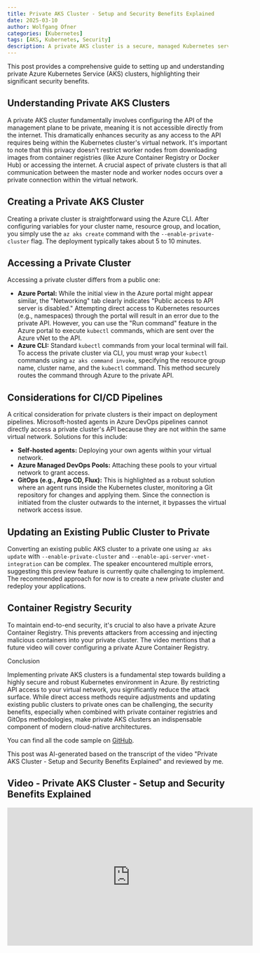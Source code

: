 ```yaml
---
title: Private AKS Cluster - Setup and Security Benefits Explained
date: 2025-03-10
author: Wolfgang Ofner
categories: [Kubernetes]
tags: [AKS, Kubernetes, Security]
description: A private AKS cluster is a secure, managed Kubernetes service that runs in an isolated network. It ensures that your workloads are protected from external threats by restricting access to the cluster's API server.
---
```


This post provides a comprehensive guide to setting up and understanding private Azure Kubernetes Service (AKS) clusters, highlighting their significant security benefits.

## Understanding Private AKS Clusters

A private AKS cluster fundamentally involves configuring the API of the management plane to be private, meaning it is not accessible directly from the internet. This dramatically enhances security as any access to the API requires being within the Kubernetes cluster's virtual network. It's important to note that this privacy doesn't restrict worker nodes from downloading images from container registries (like Azure Container Registry or Docker Hub) or accessing the internet. A crucial aspect of private clusters is that all communication between the master node and worker nodes occurs over a private connection within the virtual network.

## Creating a Private AKS Cluster

Creating a private cluster is straightforward using the Azure CLI. After configuring variables for your cluster name, resource group, and location, you simply use the `az aks create` command with the `--enable-private-cluster` flag. The deployment typically takes about 5 to 10 minutes.

## Accessing a Private Cluster

Accessing a private cluster differs from a public one:

- **Azure Portal:** While the initial view in the Azure portal might appear similar, the "Networking" tab clearly indicates "Public access to API server is disabled." Attempting direct access to Kubernetes resources (e.g., namespaces) through the portal will result in an error due to the private API. However, you can use the "Run command" feature in the Azure portal to execute `kubectl` commands, which are sent over the Azure vNet to the API.
- **Azure CLI:** Standard `kubectl` commands from your local terminal will fail. To access the private cluster via CLI, you must wrap your `kubectl` commands using `az aks command invoke`, specifying the resource group name, cluster name, and the `kubectl` command. This method securely routes the command through Azure to the private API.

## Considerations for CI/CD Pipelines

A critical consideration for private clusters is their impact on deployment pipelines. Microsoft-hosted agents in Azure DevOps pipelines cannot directly access a private cluster's API because they are not within the same virtual network. Solutions for this include:

- **Self-hosted agents:** Deploying your own agents within your virtual network.
- **Azure Managed DevOps Pools:** Attaching these pools to your virtual network to grant access.
- **GitOps (e.g., Argo CD, Flux):** This is highlighted as a robust solution where an agent runs inside the Kubernetes cluster, monitoring a Git repository for changes and applying them. Since the connection is initiated from the cluster outwards to the internet, it bypasses the virtual network access issue.

## Updating an Existing Public Cluster to Private

Converting an existing public AKS cluster to a private one using `az aks update` with `--enable-private-cluster` and `--enable-api-server-vnet-integration` can be complex. The speaker encountered multiple errors, suggesting this preview feature is currently quite challenging to implement. The recommended approach for now is to create a new private cluster and redeploy your applications.

## Container Registry Security

To maintain end-to-end security, it's crucial to also have a private Azure Container Registry. This prevents attackers from accessing and injecting malicious containers into your private cluster. The video mentions that a future video will cover configuring a private Azure Container Registry.

Conclusion

Implementing private AKS clusters is a fundamental step towards building a highly secure and robust Kubernetes environment in Azure. By restricting API access to your virtual network, you significantly reduce the attack surface. While direct access methods require adjustments and updating existing public clusters to private ones can be challenging, the security benefits, especially when combined with private container registries and GitOps methodologies, make private AKS clusters an indispensable component of modern cloud-native architectures.

You can find all the code sample on <a href="https://github.com/WolfgangOfner/Youtube/tree/main/Private%20AKS%20Cluster%20-%20Setup%20and%20Security%20Benefits%20Explained" target="_blank" rel="noopener noreferrer">GitHub</a>.

This post was AI-generated based on the transcript of the video "Private AKS Cluster - Setup and Security Benefits Explained" and reviewed by me.

## Video - Private AKS Cluster - Setup and Security Benefits Explained

<iframe width="560" height="315" src="https://www.youtube.com/embed/sumPOBme1Yk" title="YouTube video player" frameborder="0" allow="accelerometer; autoplay; clipboard-write; encrypted-media; gyroscope; picture-in-picture; web-share" referrerpolicy="strict-origin-when-cross-origin" allowfullscreen></iframe>